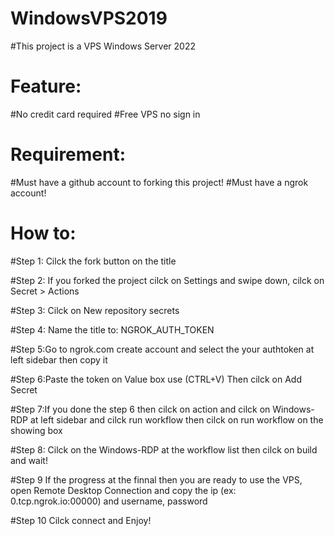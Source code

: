 # WindowsVPS2019
#This project is a VPS Windows Server 2022
# Feature:
#No credit card required
#Free VPS no sign in
# Requirement:
#Must have a github account to forking this project!
#Must have a ngrok account!
# How to:
#Step 1: Cilck the fork button on the title

#Step 2: If you forked the project cilck on Settings and swipe down, cilck on Secret > Actions

#Step 3: Cilck on New repository secrets

#Step 4: Name the title to: NGROK_AUTH_TOKEN

#Step 5:Go to ngrok.com create account and select the your authtoken at left sidebar then copy it

#Step 6:Paste the token on Value box use (CTRL+V) Then cilck on Add Secret

#Step 7:If you done the step 6 then cilck on action and cilck on Windows-RDP at left sidebar and cilck run workflow then cilck on run workflow on the showing box

#Step 8: Cilck on the Windows-RDP at the workflow list then cilck on build and wait!

#Step 9 If the progress at the finnal then you are ready to use the VPS, open Remote Desktop Connection and copy the ip (ex: 0.tcp.ngrok.io:00000) and username, password

#Step 10 Cilck connect and Enjoy!

